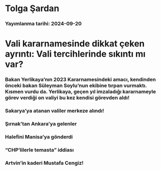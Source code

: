 # Tolga Şardan

### Yayımlanma tarihi: 2024-09-20

# Vali kararnamesinde dikkat çeken ayrıntı: Vali tercihlerinde sıkıntı mı var?


### Bakan Yerlikaya’nın 2023 Kararnamesindeki amacı, kendinden önceki bakan Süleyman Soylu’nun ekibine tırpan vurmaktı. Kısmen vurdu da. Yerlikaya, geçen yıl imzaladığı kararnameyle görev verdiği on valiyi bu kez kendisi görevden aldı!


### Sakarya’ya atanan valiler merkeze alındı!


### Şırnak’tan Ankara’ya gelenler


### Halefini Manisa’ya gönderdi


### “CHP’lilerle temasta” iddiası


### Artvin’in kaderi Mustafa Cengiz!

